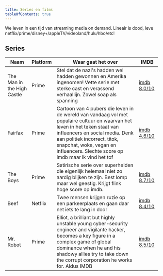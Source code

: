 ```yaml
---
title: Series en films
tableOfContents: true
---
```


We leven in een tijd van streaming media on demand. Lineair is dood, leve netflix/prime/disney+/appleTV/videoland/hulu/hbo/etc!

## Series

| Naam                       | Platform | Waar gaat het over                                                                                                                                                                                                                                                              | IMDB                                                 |
| -------------------------- | -------- | ------------------------------------------------------------------------------------------------------------------------------------------------------------------------------------------------------------------------------------------------------------------------------- | ---------------------------------------------------- |
| The Man in the High Castle | Prime    | Stel dat de nazi's hadden wel hadden gewonnen en Amerika ingenomen! Vette serie met sterke cast en verassend verhaallijn. Zowel soap als spanning                                                                                                                               | [imdb 8.0/10](https://www.imdb.com/title/tt1740299/) |
| Fairfax                    | Prime    | Cartoon van 4 pubers die leven in de wereld van vandaag vol met populaire cultuur en waarvan het leven in het teken staat van influencers en social media. Denk aan politiek incorrect, titok, snapchat, woke, vegan en influencers. Slechte score op imdb maar ik vind het tof | [imdb 4.6/10](https://www.imdb.com/title/tt7492014/) |
| The Boys                   | Prime    | Satirische serie over superhelden die eigenlijk helemaal niet zo aardig blijken te zijn. Best lomp maar wel geestig. Krijgt flink hoge score op imdb.                                                                                                                           | [imdb 8.7/10](https://www.imdb.com/title/tt1190634/) |
| Beef                       | Netflix  | Twee mensen krijgen ruzie op een parkeerplaats en gaan daar net iets te lang in door                                                                                                                                                                                            | [imdb 8.4/10](https://www.imdb.com/title/tt14403178) |
| Mr. Robot                  | Prime    | Elliot, a brilliant but highly unstable young cyber-security engineer and vigilante hacker, becomes a key figure in a complex game of global dominance when he and his shadowy allies try to take down the corrupt corporation he works for. Aldus IMDB                         | [imdb 8.5/10](https://www.imdb.com/title/tt4158110/) |
